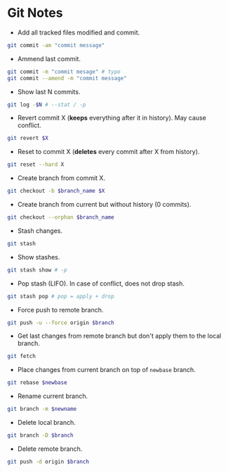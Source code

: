# Git Notes

- Add all tracked files modified and commit.
```bash
git commit -am "commit message"
```

- Ammend last commit.
```bash
git commit -m "commit mesage" # typo
git commit --amend -m "commit message"
```

- Show last N commits.
```bash
git log -$N # --stat / -p
```

- Revert commit X (**keeps** everything after it in history). May cause conflict.
```bash
git revert $X
```

- Reset to commit X (**deletes** every commit after X from history).
```bash
git reset --hard X
```

- Create branch from commit X.
```bash
git checkout -b $branch_name $X
```

- Create branch from current but without history (0 commits).
```bash
git checkout --orphan $branch_name
```

- Stash changes.
```bash
git stash
```

- Show stashes.
```bash
git stash show # -p
```

- Pop stash (LIFO). In case of conflict, does not drop stash.
```bash
git stash pop # pop = apply + drop
```

- Force push to remote branch.
```bash
git push -u --force origin $branch
```

- Get last changes from remote branch but don't apply them to the local branch.
```bash
git fetch
```

- Place changes from current branch on top of `newbase` branch.
```bash
git rebase $newbase
```

- Rename current branch.
```bash
git branch -m $newname
```

- Delete local branch.
```bash
git branch -D $branch
```

- Delete remote branch.
```bash
git push -d origin $branch
```

